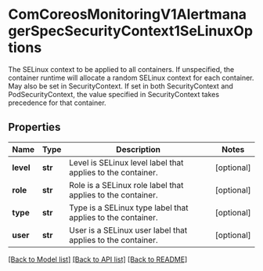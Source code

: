 # ComCoreosMonitoringV1AlertmanagerSpecSecurityContext1SeLinuxOptions

The SELinux context to be applied to all containers. If unspecified, the container runtime will allocate a random SELinux context for each container.  May also be set in SecurityContext.  If set in both SecurityContext and PodSecurityContext, the value specified in SecurityContext takes precedence for that container.
## Properties
Name | Type | Description | Notes
------------ | ------------- | ------------- | -------------
**level** | **str** | Level is SELinux level label that applies to the container. | [optional] 
**role** | **str** | Role is a SELinux role label that applies to the container. | [optional] 
**type** | **str** | Type is a SELinux type label that applies to the container. | [optional] 
**user** | **str** | User is a SELinux user label that applies to the container. | [optional] 

[[Back to Model list]](../README.md#documentation-for-models) [[Back to API list]](../README.md#documentation-for-api-endpoints) [[Back to README]](../README.md)


